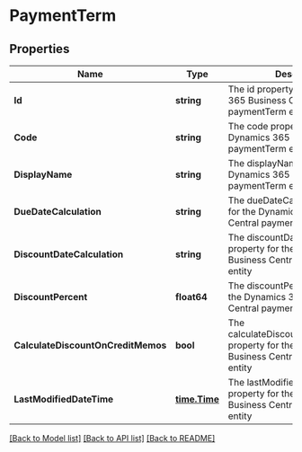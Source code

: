 # PaymentTerm

## Properties
Name | Type | Description | Notes
------------ | ------------- | ------------- | -------------
**Id** | **string** | The id property for the Dynamics 365 Business Central paymentTerm entity | [optional] [default to null]
**Code** | **string** | The code property for the Dynamics 365 Business Central paymentTerm entity | [optional] [default to null]
**DisplayName** | **string** | The displayName property for the Dynamics 365 Business Central paymentTerm entity | [optional] [default to null]
**DueDateCalculation** | **string** | The dueDateCalculation property for the Dynamics 365 Business Central paymentTerm entity | [optional] [default to null]
**DiscountDateCalculation** | **string** | The discountDateCalculation property for the Dynamics 365 Business Central paymentTerm entity | [optional] [default to null]
**DiscountPercent** | **float64** | The discountPercent property for the Dynamics 365 Business Central paymentTerm entity | [optional] [default to null]
**CalculateDiscountOnCreditMemos** | **bool** | The calculateDiscountOnCreditMemos property for the Dynamics 365 Business Central paymentTerm entity | [optional] [default to null]
**LastModifiedDateTime** | [**time.Time**](time.Time.md) | The lastModifiedDateTime property for the Dynamics 365 Business Central paymentTerm entity | [optional] [default to null]

[[Back to Model list]](../README.md#documentation-for-models) [[Back to API list]](../README.md#documentation-for-api-endpoints) [[Back to README]](../README.md)


